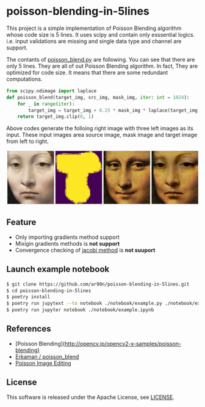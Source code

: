 # poisson-blending-in-5lines
This project is a simple implementation of Poisson Blending algorithm whose code size is 5 lines.
It uses scipy and contain only esssential logics. i.e. input validations are missing and single data type and channel are support.


The contants of [poisson_blend.py](https://github.com/ar90n/poisson-blending-in-5lines/blob/master/src/poisson_blending_in_5lines/poisson_blend.py) are following.
You can see that there are only 5 lines. They are all of out Poisson Blending algorithm. 
In fact, They are optimized for code size.  It means that there are some redundant computations.

```python
from scipy.ndimage import laplace
def poisson_blend(target_img, src_img, mask_img, iter: int = 1024):
    for _ in range(iter):
        target_img = target_img + 0.25 * mask_img * laplace(target_img - src_img)
    return target_img.clip(0, 1)
```

Above codes generate the folloing right image  with three left images as its input.
These input images area  source image, mask image and target image from left to right.

![output of poisson blending](https://raw.githubusercontent.com/ar90n/poisson-blending-in-5lines/assets/image/output.jpg)

## Feature
* Only importing gradients method support
* Mixigin gradients methods is **not support**
* Convergence checking of [jacobi method](https://en.wikipedia.org/wiki/Jacobi_method) is **not suuport**

## Launch example notebook
```bash
$ git clone https://github.com/ar90n/poisson-blending-in-5lines.git
$ cd poisson-blending-in-5lines
$ poetry install
$ poetry run jupytext --to notebook ./notebook/example.py ./notebook/example.ipynb
$ poetry run jupyter notebook ./notebook/example.ipynb
```

## References
* [Poisson Blending](http://opencv.jp/opencv2-x-samples/poisson-blending}
* [Erkaman / poisson_blend](https://github.com/Erkaman/poisson_blend)
* [Poisson Image Editing](https://dl.acm.org/doi/pdf/10.1145/1201775.882269)

## License
This software is released under the Apache License, see [LICENSE](LICENSE).
